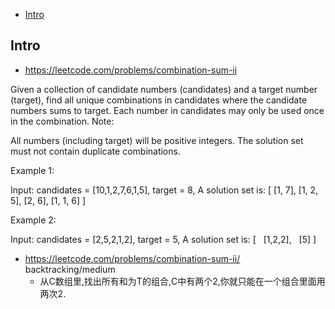 - [Intro](#intro)

## Intro

- https://leetcode.com/problems/combination-sum-ii

Given a collection of candidate numbers (candidates) and a target number (target), find all unique combinations in candidates where the candidate numbers sums to target.
Each number in candidates may only be used once in the combination.
Note:

All numbers (including target) will be positive integers.
The solution set must not contain duplicate combinations.

Example 1:

Input: candidates = [10,1,2,7,6,1,5], target = 8,
A solution set is:
[
  [1, 7],
  [1, 2, 5],
  [2, 6],
  [1, 1, 6]
]

Example 2:

Input: candidates = [2,5,2,1,2], target = 5,
A solution set is:
[
  [1,2,2],
  [5]
]

- https://leetcode.com/problems/combination-sum-ii/ backtracking/medium
  - 从C数组里,找出所有和为T的组合,C中有两个2,你就只能在一个组合里面用两次2.
